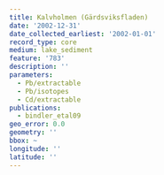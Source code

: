 ```yaml
---
title: Kalvholmen (Gärdsviksfladen)
date: '2002-12-31'
date_collected_earliest: '2002-01-01'
record_type: core
medium: lake_sediment
feature: '783'
description: ''
parameters:
  - Pb/extractable
  - Pb/isotopes
  - Cd/extractable
publications:
  - bindler_etal09
geo_error: 0.0
geometry: ''
bbox: ~
longitude: ''
latitude: ''
---
```

